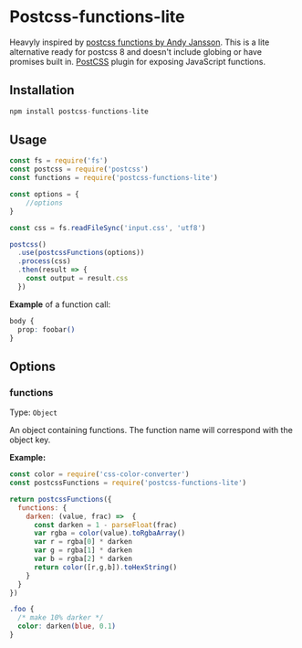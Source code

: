 # Postcss-functions-lite

Heavyly inspired by [postcss functions by Andy Jansson](https://github.com/andyjansson/postcss-functions).  This is a lite alternative ready for postcss 8 and doesn't include globing or have promises built in.
[PostCSS](https://github.com/postcss/postcss) plugin for exposing JavaScript functions.

## Installation

```js
npm install postcss-functions-lite
```

## Usage

```js
const fs = require('fs')
const postcss = require('postcss')
const functions = require('postcss-functions-lite')

const options = {
	//options
}

const css = fs.readFileSync('input.css', 'utf8')

postcss()
  .use(postcssFunctions(options))
  .process(css)
  .then(result => {
    const output = result.css
  })
```

**Example** of a function call:

```css
body {
  prop: foobar()
}
```

## Options

### functions

Type: `Object`

An object containing functions. The function name will correspond with the object key.

**Example:**

```js
const color = require('css-color-converter')
const postcssFunctions = require('postcss-functions-lite')

return postcssFunctions({
  functions: {
    darken: (value, frac) =>  {
      const darken = 1 - parseFloat(frac)
      var rgba = color(value).toRgbaArray()
      var r = rgba[0] * darken
      var g = rgba[1] * darken
      var b = rgba[2] * darken
      return color([r,g,b]).toHexString()
    }
  }
})
```

```css
.foo {
  /* make 10% darker */
  color: darken(blue, 0.1)
}
```
